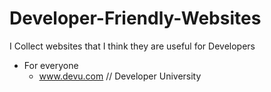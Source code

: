 # Developer-Friendly-Websites
I Collect websites that I think they are useful for Developers

- For everyone
  - www.devu.com  // Developer University
